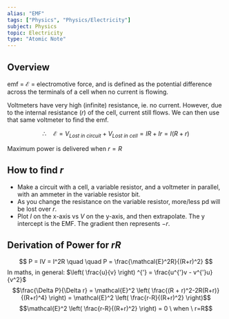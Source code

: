 ```yaml
---
alias: "EMF"
tags: ["Physics", "Physics/Electricity"]
subject: Physics
topic: Electricity
type: "Atomic Note"
---
```


## Overview

emf = $\mathcal{E}$ = electromotive force, and is defined as the potential difference across the terminals of a cell when no current is flowing.

Voltmeters have very high (infinite) resistance, ie. no current. However, due to the internal resistance ($r$) of the cell, current still flows. We can then use that same voltmeter to find the emf.

$$\therefore \quad \mathcal{E} = V_{Lost\ in\ circuit} + V_{Lost\ in\ cell} = IR + Ir = I(R+r)$$

Maximum power is delivered when $r = R$ 

## How to find $r$

 - Make a circuit with a cell, a variable resistor, and a voltmeter in parallel, with an ammeter in the variable resistor bit.
 - As you change the resistance on the variable resistor, more/less pd will be lost over $r$.
 - Plot $I$ on the x-axis vs $V$ on the y-axis, and then extrapolate. The y intercept is the EMF. The gradient then represents $-r$.


## Derivation of Power for $rR$
$$ P = IV = I^2R \quad \quad P = \frac{\mathcal{E}^2R}{(R+r)^2} $$
In maths, in general: $\left( \frac{u}{v} \right) ^{'} = \frac{u^{'}v - v^{'}u}{v^2}$
$$\frac{\Delta P}{\Delta r} = \mathcal{E}^2 \left( \frac{(R + r)^2-2R(R+r)}{(R+r)^4} \right) = \mathcal{E}^2 \left( \frac{r-R}{(R+r)^2} \right)$$
$$\mathcal{E}^2 \left( \frac{r-R}{(R+r)^2} \right) = 0 \ when \ r=R$$